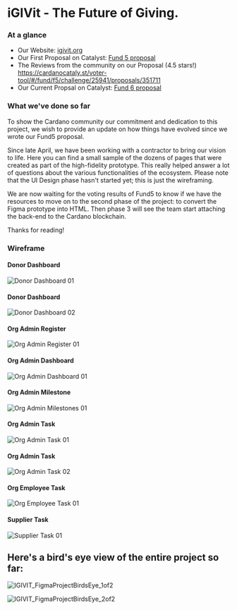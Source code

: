 # iGIVit - The Future of Giving.

### At a glance
- Our Website: [igivit.org](https://igivit.org)
- Our First Proposal on Catalyst: [Fund 5 proposal](https://cardano.ideascale.com/a/dtd/iGIVit-The-Future-of-Giving/351711-48088)
- The Reviews from the community on our Proposal (4.5 stars!) https://cardanocataly.st/voter-tool/#/fund/f5/challenge/25941/proposals/351711
- Our Current Propsal on Catalyst: [Fund 6 proposal](https://cardano.ideascale.com/a/dtd/IGIVIT-Phase2-Beyond-the-Prototype/367183-48088)
### What we've done so far
To show the Cardano community our commitment and dedication to this project, we wish to provide an update on how things have evolved since we wrote our Fund5 proposal.

Since late April, we have been working with a contractor to bring our vision to life. Here you can find a small sample of the dozens of pages that were created as part of the high-fidelity prototype. This really helped answer a lot of questions about the various functionalities of the ecosystem. Please note that the UI Design phase hasn't started yet; this is just the wireframing. 

We are now waiting for the voting results of Fund5 to know if we have the resources to move on to the second phase of the project: to convert the Figma prototype into HTML. Then phase 3 will see the team start attaching the back-end to the Cardano blockchain. 

Thanks for reading! 

### Wireframe
#### Donor Dashboard
![Donor Dashboard 01](https://github.com/lokdao/igivit/blob/main/resources/images/wireframe/Donor%20-%20Campaign%2001.png)

#### Donor Dashboard
![Donor Dashboard 02](https://github.com/lokdao/igivit/blob/main/resources/images/wireframe/Donor%20-%20Dashboard%2001.png)

#### Org Admin Register
![Org Admin Register 01](https://github.com/lokdao/igivit/blob/main/resources/images/wireframe/Org%20Admin%20-%20Register%2001.png)

#### Org Admin Dashboard
![Org Admin Dashboard 01](https://github.com/lokdao/igivit/blob/main/resources/images/wireframe/Org%20Admin%20-%20Dashboard%2001.png)

#### Org Admin Milestone
![Org Admin Milestones 01](https://github.com/lokdao/igivit/blob/main/resources/images/wireframe/Org%20Admin%20-%20Milestones%2001.png)

#### Org Admin Task
![Org Admin Task 01](https://github.com/lokdao/igivit/blob/main/resources/images/wireframe/Org%20Admin%20-%20Task%2001.png)

#### Org Admin Task
![Org Admin Task 02](https://github.com/lokdao/igivit/blob/main/resources/images/wireframe/Org%20Admin%20-%20Task%2002.png)

#### Org Employee Task
![Org Employee Task 01](https://github.com/lokdao/igivit/blob/main/resources/images/wireframe/Org%20Employee%20-%20Task%2001.png)

#### Supplier Task
![Supplier Task 01](https://github.com/lokdao/igivit/blob/main/resources/images/wireframe/Supplier%20-%20Task%2001.png)

## Here's a bird's eye view of the entire project so far:
![IGIVIT_FigmaProjectBirdsEye_1of2](https://user-images.githubusercontent.com/61361293/128023061-df538cee-2b43-4436-896d-f932a0bb2323.jpg)

![IGIVIT_FigmaProjectBirdsEye_2of2](https://user-images.githubusercontent.com/61361293/128023087-c6edcc0f-baa3-421d-8516-0f98be3db059.jpg)
